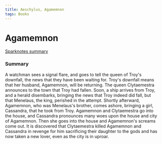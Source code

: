 ```yaml
---
title: Aeschylus, Agamemnon
tags: Books
---
```


# Agamemnon

[Sparknotes summary](https://www.sparknotes.com/lit/agamemnon/summary/)

### Summary
A watchman sees a signal flare, and goes to tell the queen of Troy's downfall, the news that they have been waiting for. Troy's downfall means that her husband, Agamemnon, will be returning. The queen Clytaemestra announces to the town that Troy had fallen. Soon, a ship arrives from Troy, and a herald disembarks, bringing the news that Troy indeed did fall, but that Menelaus, the king, perished in the attempt. Shortly afterward, Agamemnon, who was Menelaus's brother, comes ashore, bringing a girl, Cassandra, that he took from Troy. Agamemnon and Clytaemestra go into the house, and Cassandra pronounces many woes upon the house and city of Agamemnon. Then she goes into the house and Agamemnon's screams come out. It is discovered that Clytaemestra killed Agamemnon and Cassandra in revenge for him sacrificing their daughter to the gods and has now taken a new lover, even as the city is in uproar.